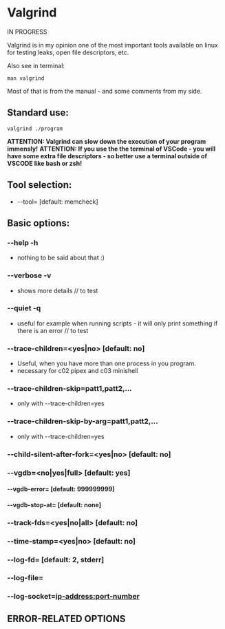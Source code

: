 # Valgrind

IN PROGRESS

Valgrind is in my opinion one of the most important tools available on linux for testing leaks, open file descriptors, etc.

Also see in terminal:
```
man valgrind
```
Most of that is from the manual - and some comments from my side.

## Standard use:
```
valgrind ./program
```
__ATTENTION: Valgrind can slow down the execution of your program immensly!__
__ATTENTION: If you use the the terminal of VSCode - you will have some extra file descriptors - so better use a terminal outside of VSCODE like bash or zsh!__

## Tool selection:

- --tool=<toolname> [default: memcheck]

## Basic options:

### --help -h
- nothing to be said about that :)

### --verbose -v
- shows more details // to test

### --quiet -q
- useful for example when running scripts - it will only print something if there is an error // to test

### --trace-children=<yes|no> [default: no]
- Useful, when you have more than one process in you program.
- necessary for c02 pipex and c03 minishell

### --trace-children-skip=patt1,patt2,...
- only with --trace-children=yes

### --trace-children-skip-by-arg=patt1,patt2,...
- only with --trace-children=yes

### --child-silent-after-fork=<yes|no> [default: no]

### --vgdb=<no|yes|full> [default: yes]

#### --vgdb-error=<number> [default: 999999999]

#### --vgdb-stop-at=<set> [default: none]

### --track-fds=<yes|no|all> [default: no]

### --time-stamp=<yes|no> [default: no]

### --log-fd=<number> [default: 2, stderr]

### --log-file=<filename>

### --log-socket=<ip-address:port-number>

## ERROR-RELATED OPTIONS
